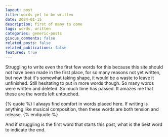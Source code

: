```yaml
---
layout: post
title: words yet to be written
date: 2024-01-15
description: first of many to come
tags: words, written
categories: generic-posts
giscus_comments: false
related_posts: false
related_publications: false
featured: true
---
```


Struggling to write even the first few words for this because this site should not have been made in the first place, for so many reasons not yet written, but now that it's somewhat taking shape, it would be a waste to leave it unfinished. Still hesitating to put in more words though. So many words were written and deleted. So much time has passed. It amazes me that these are the words left untouched. 

{% quote %}
I always find comfort in words placed here. If writing is anything like musical composition, then these words are both tension and release. 
{% endquote %}

And if struggling is the first word that starts this post, what is the best word to indicate the end.


